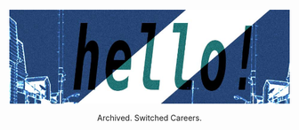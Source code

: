 [![header](./header.jpg)](https://github.com/cutratefuture)

<p align="center">
    Archived. Switched Careers.
</p>

